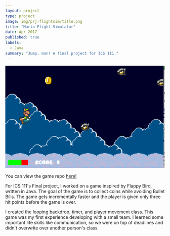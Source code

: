 ```yaml
---
layout: project
type: project
image: img/prj-flightsim/title.png
title: "Mario Flight Simulator"
date: Apr 2017
published: true
labels:
  - Java
summary: "Jump, man! A final project for ICS 111."
---
```


<img class="img-fluid" src="../img/prj-flightsim/thumb.png">

You can view the game repo <a href="https://github.com/altonlee/mario-flight-simulator">here!</a>

For ICS 111's Final project, I worked on a game inspired by Flappy Bird, written in Java. The goal of the game is to collect coins while avoiding Bullet Bills. The game gets incrementally faster and the player is given only three hit points before the game is over. 

I created the looping backdrop, timer, and player movement class. This game was my first experience developing with a small team. I learned some important life skills like communication, so we were on top of deadlines and didn't overwrite over another person's class. 